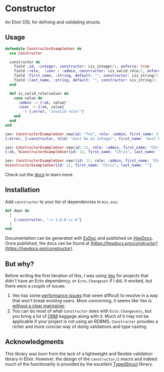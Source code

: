 # Constructor

An Elixir DSL for defining and validating structs.


## Usage

  ```elixir 
  defmodule ConstructorExampleUser do
    use Constructor

    constructor do
      field :id, :integer, constructor: &is_integer/1, enforce: true
      field :role,  :user | :admin, constructor: &is_valid_role/1, enforce: true
      field :first_name, :string, default: "", constructor: &is_string/1
      field :last_name, :string, default: "", constructor: &is_string/1
    end

    def is_valid_role(value) do
      case value do
        :admin -> {:ok, value}
        :user -> {:ok, value}
        _ -> {:error, "invalid role!"}
      end
    end
  end

  iex> ConstructorExampleUser.new(id: "foo", role: :admin, first_name: 37)
  {:error, {:constructor, %{id: "must be an integer", first_name: "must be an integer"}}}

  iex> ConstructorExampleUser.new(id: 12, role: :admin, first_name: "Chris")
  {:ok, %ConstructorExampleUser{id: 12, first_name: "Chris", last_name: ""}}

  iex> ConstructorExampleUser.new!(id: 12, role: :admin, first_name: "Chris")
  %ConstructorExampleUser{id: 12, first_name: "Chris", last_name: ""}
  ```

Check out the [docs](https://hexdocs.pm/constructor) to learn more.

## Installation

Add `constructor` to your list of dependencies in `mix.exs`:

```elixir
def deps do
  [
    {:constructor, "~> 1.0.0-rc.6"}
  ]
end
```

Documentation can be generated with [ExDoc](https://github.com/elixir-lang/ex_doc)
and published on [HexDocs](https://hexdocs.pm). Once published, the docs can
be found at [https://hexdocs.pm/constructor](https://hexdocs.pm/constructor).


## But why?

Before writing the first iteration of this, I was using [Vex](https://github.com/CargoSense/vex)
for projects that didn't have an Ecto dependency, or `Ecto.Changeset` if I did.
It worked, but there were a couple of issues.

1. Vex has some [performance issues](https://github.com/CargoSense/vex/pull/52)
   that seem difficult to resolve in a way that won't break existing users.
   More concerning, it seems like Vex is [without a clear maintainer](https://github.com/CargoSense/vex/issues/33). 
2. You can do most of what `Constructor` does with `Ecto.Changesets`, but you
   bring a lot of [ORM](https://en.wikipedia.org/wiki/Object-relational_mapping)
   baggage along with it. Much of it may not be applicable if your project is
   not using an RDBMS.
   `Constructor` provides a richer and more concise way of doing validations and
   type casting 

## Acknowledgments
This library was born from the lack of a lightweight and flexible validation library in Elixir.
However, the design of the `constructor/2` macro and indeed much of the functionality
is provided by the excellent [TypedStruct](https://github.com/ejpcmac/typed_struct) library.

